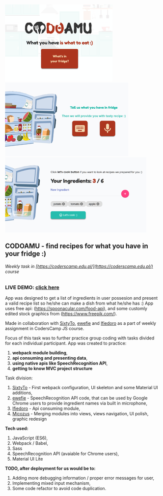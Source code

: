 ![Welcome screen snapshot](https://github.com/Micozus/CODOAMU/blob/master/welcomescreen.png) ![Fridge screen snapshot](https://github.com/Micozus/CODOAMU/blob/master/fridgescreen.png) ![Welcome screen snapshot](https://github.com/Micozus/CODOAMU/blob/master/ingredients.png)

## CODOAMU - find recipes for what you have in your fridge :)
######  Weekly task in [https://coderscamp.edu.pl/](https://coderscamp.edu.pl/) course

### **LIVE DEMO:** [click here](https://micozus.github.io/CODOAMU/)

App was designed to get a list of ingredients in user possesion and present a valid recipe list so he/she can make a dish from what he/she has :) App uses free api: (https://spoonacular.com/food-api), and some customly edited stock graphics from (https://www.freepik.com/).

Made in collaboration with [SixtyTo](https://github.com/sixtyto/), [ewefie](https://github.com/ewefie/) and [lfiedoro](https://github.com/lfiedoro)  as a part of weekly assignment in CodersCamp JS course. 

Focus of this task was to further practice group coding with tasks divided for each individual participant. App was created to practice: 
1) **webpack module building**, 
2) **api consuming and presenting data**, 
3) **using native apis like SpeechRecognition API**, 
4) **getting to know MVC project structure** 

Task division:
1) [SixtyTo](https://github.com/sixtyto/) - First webpack configuration, UI skeleton and some Material UI additions,
2) [ewefie](https://github.com/ewefie/) - SpeechRecognition API code, that can be used by Google Chrome users to provide ingredient names via built in microphone,
3) [lfiedoro](https://github.com/lfiedoro) - Api consuming module,
4) [Micozus](https://github.com/Micozus) - Merging modules into views, views navigation, UI polish, graphic redesign

**Tech used:**
1) JavaScript (ES6),
2) Webpack / Babel,
3) Sass
4) SpeechRecognition API (avaiable for Chrome users),
5) Material UI Lite

**TODO, after deployment for us would be to:**
1) Adding more debugging information / proper error messages for user,
2) Implementing mixed input mechanism,
3) Some code refactor to avoid code duplication. 
